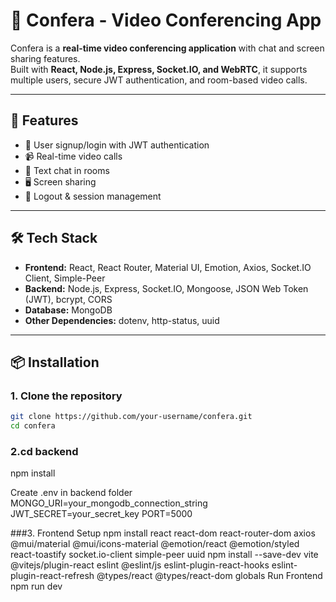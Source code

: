 # 🎥 Confera - Video Conferencing App

Confera is a **real-time video conferencing application** with chat and screen sharing features.  
Built with **React, Node.js, Express, Socket.IO, and WebRTC**, it supports multiple users, secure JWT authentication, and room-based video calls.

---

## 🚀 Features
- 🔐 User signup/login with JWT authentication
- 📹 Real-time video calls
- 💬 Text chat in rooms
- 🖥️ Screen sharing
- 🛑 Logout & session management

---

## 🛠️ Tech Stack

- **Frontend:** React, React Router, Material UI, Emotion, Axios, Socket.IO Client, Simple-Peer  
- **Backend:** Node.js, Express, Socket.IO, Mongoose, JSON Web Token (JWT), bcrypt, CORS  
- **Database:** MongoDB  
- **Other Dependencies:** dotenv, http-status, uuid

---

## 📦 Installation

### 1. Clone the repository
```bash
git clone https://github.com/your-username/confera.git
cd confera
```
### 2.cd backend
npm install 

Create .env in backend folder
MONGO_URI=your_mongodb_connection_string
JWT_SECRET=your_secret_key
PORT=5000

###3. Frontend Setup
npm install react react-dom react-router-dom axios @mui/material @mui/icons-material @emotion/react @emotion/styled react-toastify socket.io-client simple-peer uuid
npm install --save-dev vite @vitejs/plugin-react eslint @eslint/js eslint-plugin-react-hooks eslint-plugin-react-refresh @types/react @types/react-dom globals
Run Frontend
npm run dev
